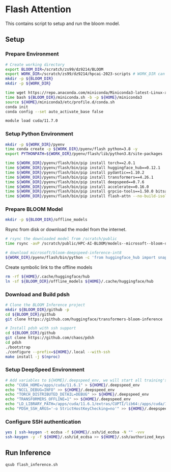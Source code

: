 # Flash Attention

This contains script to setup and run the bloom model.

## Setup

### Prepare Environment

``` bash
# Create working directory
export BLOOM_DIR=/scratch/zs99/dz9214/BLOOM
export WORK_DIR=/scratch/zs99/dz9214/hpcai-2023-scripts # WORK_DIR can be the same as BLOOM_DIR
mkdir -p ${BLOOM_DIR}
mkdir -p ${WORK_DIR}
```

``` bash
time wget https://repo.anaconda.com/miniconda/Miniconda3-latest-Linux-x86_64.sh -O ${BLOOM_DIR}/miniconda.sh
time bash ${BLOOM_DIR}/miniconda.sh -b -p ${HOME}/miniconda3
source ${HOME}/miniconda3/etc/profile.d/conda.sh
conda init
conda config --set auto_activate_base false
```

``` bash
module load cuda/11.7.0
```

### Setup Python Environment

``` bash
mkdir -p ${WORK_DIR}/pyenv
time conda create -p ${WORK_DIR}/pyenv/flash python=3.8 -y
export PYTHONPATH=${WORK_DIR}/pyenv/flash/lib/python3.8/site-packages
```

``` bash
time ${WORK_DIR}/pyenv/flash/bin/pip install torch==2.0.1
time ${WORK_DIR}/pyenv/flash/bin/pip install huggingface_hub==0.12.1
time ${WORK_DIR}/pyenv/flash/bin/pip install pydantic==1.10.2
time ${WORK_DIR}/pyenv/flash/bin/pip install transformers==4.26.1
time ${WORK_DIR}/pyenv/flash/bin/pip install deepspeed==0.7.6
time ${WORK_DIR}/pyenv/flash/bin/pip install accelerate==0.16.0
time ${WORK_DIR}/pyenv/flash/bin/pip install grpcio-tools==1.50.0 bitsandbytes flask flask_api fastapi==0.89.1 uvicorn==0.19.0 jinja2==3.1.2
time ${WORK_DIR}/pyenv/flash/bin/pip install flash-attn --no-build-isolation
```

### Prepare BLOOM Model

``` bash
mkdir -p ${BLOOM_DIR}/offline_models
```

Rsync from disk or download the model from the internet.

``` bash
# rsync the downloaded model from /scratch/public
time rsync -avP /scratch/public/HPC-AI-BLOOM/models--microsoft--bloom-deepspeed-inference-int8 ${BLOOM_DIR}/offline_models
```

``` bash
# download microsoft/bloom-deepspeed-inference-int8
${WORK_DIR}/pyenv/flash/bin/python -c 'from huggingface_hub import snapshot_download; snapshot_download(repo_id="microsoft/bloom-deepspeed-inference-int8",local_files_only=False,cache_dir="/scratch/zs99/dz9214/BLOOM/offline_models",ignore_patterns=["*.safetensors"],)'
```

Create symbolic link to the offline models

``` bash
rm -rf ${HOME}/.cache/huggingface/hub
ln -sf ${BLOOM_DIR}/offline_models ${HOME}/.cache/huggingface/hub
```

### Download and Build pdsh

```bash
# Clone the BLOOM Inference project
mkdir ${BLOOM_DIR}/github -p
cd ${BLOOM_DIR}/github
git clone https://github.com/huggingface/transformers-bloom-inference

# Install pdsh with ssh support
cd ${BLOOM_DIR}/github
git clone https://github.com/chaos/pdsh
cd pdsh
./bootstrap
./configure --prefix=${HOME}/.local --with-ssh
make install -j $(nproc)
```

### Setup DeepSpeed Environment

``` bash
# Add variables to ${HOME}/.deepspeed_env, we will start all training's from $HOME directory
echo "CUDA_HOME=/apps/cuda/11.6.1" > ${HOME}/.deepspeed_env
echo "NCCL_DEBUG=INFO" >> ${HOME}/.deepspeed_env
echo "TORCH_DISTRIBUTED_DETAIL=DEBUG" >> ${HOME}/.deepspeed_env
echo "TRANSFORMERS_OFFLINE=1" >> ${HOME}/.deepspeed_env
echo "LD_LIBRARY_PATH=/apps/cuda/11.6.1/extras/CUPTI/lib64:/apps/cuda/11.6.1/lib64" >> ${HOME}/.deepspeed_env
echo "PDSH_SSH_ARGS='-o StrictHostKeyChecking=no'" >> ${HOME}/.deepspeed_env
```

### Configure SSH authentication

``` bash
yes | ssh-keygen -t ecdsa -f ${HOME}/.ssh/id_ecdsa -N "" -vvv
ssh-keygen -y -f ${HOME}/.ssh/id_ecdsa >> ${HOME}/.ssh/authorized_keys
```

## Run Inference

``` bash
qsub flash_inference.sh
```
